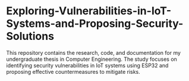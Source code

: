 # Exploring-Vulnerabilities-in-IoT-Systems-and-Proposing-Security-Solutions
This repository contains the research, code, and documentation for my undergraduate thesis in Computer Engineering. The study focuses on identifying security vulnerabilities in IoT systems using ESP32 and proposing effective countermeasures to mitigate risks.
